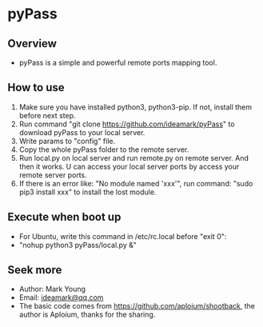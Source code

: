 # pyPass

## Overview
* pyPass is a simple and powerful remote ports mapping tool.

## How to use
1. Make sure you have installed python3, python3-pip. If not, install them before next step.
2. Run command "git clone https://github.com/ideamark/pyPass" to download pyPass to your local server.
3. Write params to "config" file.
4. Copy the whole pyPass folder to the remote server.
5. Run local.py on local server and run remote.py on remote server. And then it works. U can access your local server ports by access your remote server ports.
6. If there is an error like: "No module named 'xxx'", run command: "sudo pip3 install xxx" to install the lost module.

## Execute when boot up
* For Ubuntu, write this command in /etc/rc.local before "exit 0":
 * "nohup python3 pyPass/local.py &"

## Seek more
* Author: Mark Young
* Email: ideamark@qq.com
* The basic code comes from https://github.com/aploium/shootback, the author is Aploium, thanks for the sharing.
